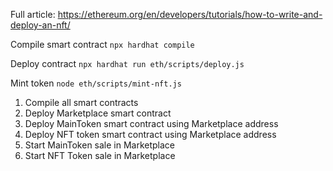 Full article: https://ethereum.org/en/developers/tutorials/how-to-write-and-deploy-an-nft/

Compile smart contract
`npx hardhat compile`

Deploy contract
`npx hardhat run eth/scripts/deploy.js`

Mint token
`node eth/scripts/mint-nft.js`

1. Compile all smart contracts
2. Deploy Marketplace smart contract
3. Deploy MainToken smart contract using Marketplace address
4. Deploy NFT token smart contract using Marketplace address
5. Start MainToken sale in Marketplace
6. Start NFT Token sale in Marketplace
